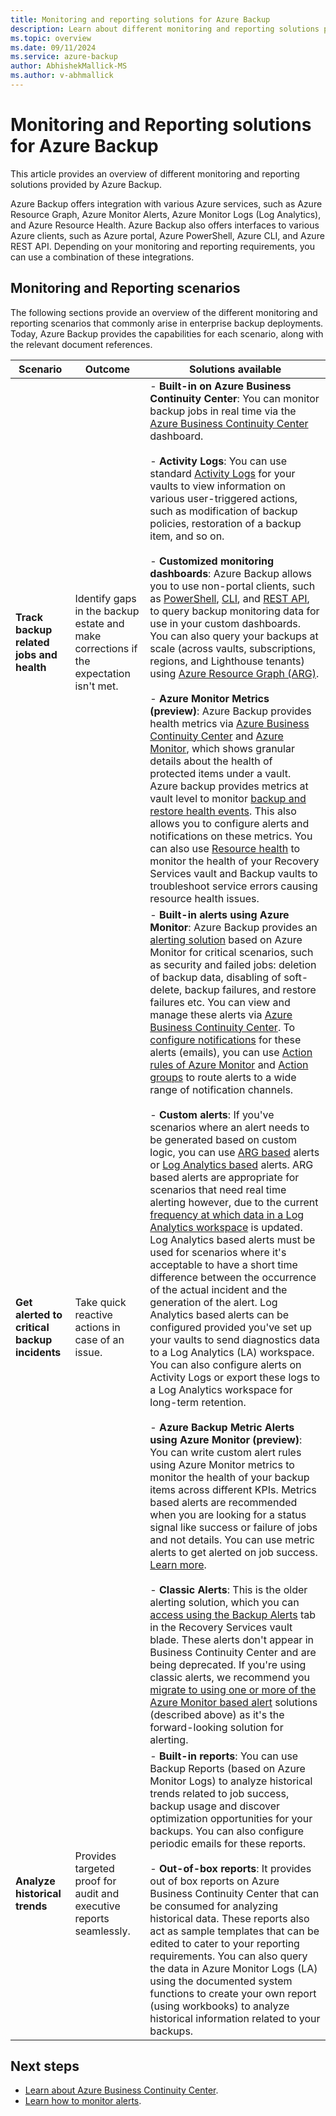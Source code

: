 ```yaml
---
title: Monitoring and reporting solutions for Azure Backup
description: Learn about different monitoring and reporting solutions provided by Azure Backup.
ms.topic: overview
ms.date: 09/11/2024
ms.service: azure-backup
author: AbhishekMallick-MS
ms.author: v-abhmallick
---
```


# Monitoring and Reporting solutions for Azure Backup

This article provides an overview of different monitoring and reporting solutions provided by Azure Backup.

Azure Backup offers integration with various Azure services, such as Azure Resource Graph, Azure Monitor Alerts, Azure Monitor Logs (Log Analytics), and Azure Resource Health. Azure Backup also offers interfaces to various Azure clients, such as Azure portal, Azure PowerShell, Azure CLI, and Azure REST API. Depending on your monitoring and reporting requirements, you can use a combination of these integrations.

## Monitoring and Reporting scenarios

The following sections provide an overview of the different monitoring and reporting scenarios that commonly arise in enterprise backup deployments. Today, Azure Backup provides the capabilities for each scenario, along with the relevant document references.

| Scenario | Outcome | Solutions available |
| --- | --- | --- |
| **Track backup related jobs and health** | Identify gaps in the backup estate and make corrections if the expectation isn't met. |  - **Built-in on Azure Business Continuity Center**: You can monitor backup jobs in real time via the [ Azure Business Continuity Center](../business-continuity-center/tutorial-monitor-operate.md) dashboard. <br><br>     - **Activity Logs**: You can use standard [Activity Logs](/azure/azure-monitor/essentials/activity-log) for your vaults to view information on various user-triggered actions, such as modification of backup policies, restoration of a backup item, and so on. <br><br>        - **Customized monitoring dashboards**: Azure Backup allows you to use non-portal clients, such as [PowerShell](backup-azure-vms-automation.md), [CLI](create-manage-azure-services-using-azure-command-line-interface.md), and [REST API](backup-azure-arm-userestapi-managejobs.md), to query backup monitoring data for use in your custom dashboards. You can also query your backups at scale (across vaults, subscriptions, regions, and Lighthouse tenants) using [Azure Resource Graph (ARG)](query-backups-using-azure-resource-graph.md). <br><br>        - **Azure Monitor Metrics (preview)**: Azure Backup provides health metrics via [Azure Business Continuity Center](../backup/query-backups-using-azure-resource-graph.md) and [Azure Monitor](query-backups-using-azure-resource-graph.md),  which shows granular details about the health of protected items under a vault. Azure backup provides metrics at vault level to monitor [backup and restore health events](metrics-overview.md). This also allows you to configure alerts and notifications on these metrics. You can also use [Resource health](/azure/service-health/resource-health-overview) to monitor the health of your Recovery Services vault and Backup vaults to troubleshoot service errors causing resource health issues.  |
| **Get alerted to critical backup incidents** | Take quick reactive actions in case of an issue. | - **Built-in alerts using Azure Monitor**: Azure Backup provides an [alerting solution](backup-azure-monitoring-built-in-monitor.md#azure-monitor-alerts-for-azure-backup) based on Azure Monitor for critical scenarios, such as security and failed jobs: deletion of backup data, disabling of soft-delete, backup failures, and restore failures etc. You can view and manage these alerts via [Azure Business Continuity Center](../business-continuity-center/tutorial-monitor-alerts-metrics.md#view-metrics). To [configure notifications](backup-azure-monitoring-built-in-monitor.md#configuring-notifications-for-alerts) for these alerts (emails), you can use [Action rules of Azure Monitor](/azure/azure-monitor/alerts/alerts-action-rules?tabs=portal) and [Action groups](/azure/azure-monitor/alerts/action-groups) to route alerts to a wide range of notification channels.   <br><br>     - **Custom alerts**: If you've scenarios where an alert needs to be generated based on custom logic, you can use [ARG based](/azure/governance/resource-graph/alerts-query-quickstart?tabs=arg-log-analytics) alerts or [Log Analytics based](backup-azure-monitoring-use-azuremonitor.md#create-alerts-by-using-log-analytics) alerts. ARG based alerts are appropriate for scenarios that need real time alerting however, due to the current [frequency at which data in a Log Analytics workspace](backup-azure-monitoring-use-azuremonitor.md#diagnostic-data-update-frequency) is updated. Log Analytics based alerts must be used for scenarios where it's acceptable to have a short time difference between the occurrence of the actual incident and the generation of the alert. Log Analytics based alerts can be configured provided you've set up your vaults to send diagnostics data to a Log Analytics (LA) workspace. You can also configure alerts on Activity Logs or export these logs to a Log Analytics workspace for long-term retention.     <br><br>   - **Azure Backup Metric Alerts using Azure Monitor (preview)**: You can write custom alert rules using Azure Monitor metrics to monitor the health of your backup items across different KPIs. Metrics based alerts are recommended when you are looking for a status signal like success or failure of jobs and not details. You can use metric alerts to get alerted on job success. [Learn more](metrics-overview.md).    <br><br>    - **Classic Alerts**: This is the older alerting solution, which you can [access using the Backup Alerts](move-to-azure-monitor-alerts.md#backup-alerts-in-recovery-services-vault) tab in the Recovery Services vault blade. These alerts don't appear in Business Continuity Center and are being deprecated. If you're using classic alerts, we recommend you [migrate to using one or more of the Azure Monitor based alert](backup-azure-monitoring-alerts.md#migrate-from-classic-alerts-to-built-in-azure-monitor-alerts) solutions (described above) as it's the forward-looking solution for alerting.  |
| **Analyze historical trends** | Provides targeted proof for audit and executive reports seamlessly. | - **Built-in reports**: You can use Backup Reports (based on Azure Monitor Logs) to analyze historical trends related to job success, backup usage and discover optimization opportunities for your backups. You can also configure periodic emails for these reports.  <br><br>   - **Out-of-box reports**: It provides out of box reports on Azure Business Continuity Center that can be consumed for analyzing historical data. These reports also act as sample templates that can be edited to cater to your reporting requirements. You can also query the data in Azure Monitor Logs (LA) using the documented system functions to create your own report (using workbooks) to analyze historical information related to your backups. 

## Next steps

- [Learn about Azure Business Continuity Center](../business-continuity-center/business-continuity-center-overview.md).
- [Learn how to monitor alerts](../business-continuity-center/tutorial-monitor-alerts-metrics.md#monitor-alerts).
